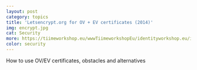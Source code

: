 ```yaml
---
layout: post
category: topics
title: 'Letsencrypt.org for OV + EV certificates (2014)'
img: encrypt.jpg
cat: Security
more: https://tiimeworkshop.eu/wwwTiimeworkshopEu/identityworkshop.eu/images/EWTIsessionNotes2014.pdf
color: security
---
```


How to use OV/EV certificates, obstacles and alternatives